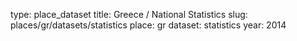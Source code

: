 type: place_dataset
title: Greece / National Statistics
slug: places/gr/datasets/statistics
place: gr
dataset: statistics
year: 2014
